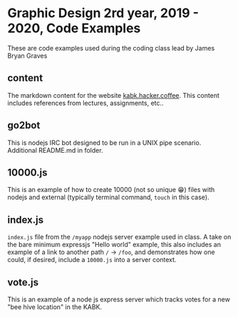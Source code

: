 # Graphic Design 2rd year, 2019 - 2020, Code Examples

These are code examples used during the coding class lead by James Bryan Graves

## content

The markdown content for the website [kabk.hacker.coffee](kabk.hacker.coffee).  This content includes references from lectures, assignments, etc..

## go2bot

This is nodejs IRC bot designed to be run in a UNIX pipe scenario.  Additional README.md in folder.

## 10000.js

This is an example of how to create 10000 (not so unique 😁) files with nodejs and external (typically terminal command, `touch` in this case).

## index.js

`index.js` file from the `/myapp` nodejs server example used in class.  A take on the bare minimum expressjs "Hello world" example, this also includes an example of a link to another path `/` -> `/foo`, and demonstrates how one could, if desired, include a `10000.js` into a server context.

## vote.js

This is an example of a node js express server which tracks votes for a new "bee hive location" in the KABK.

